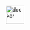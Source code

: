 <img src="https://www.docker.com/sites/default/files/d8/2019-07/vertical-logo-monochromatic.png" alt="docker"
	title="docker" width="50" height="50" />
